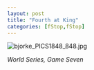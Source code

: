 ```yaml
---
layout: post
title: "Fourth at King"
categories: [fStop,fStop]
---
```

<img alt="bjorke_PICS1848_848.jpg" src="http://www.botzilla.com/blog/archives/pix2014/bjorke_PICS1848_848.jpg" class="img-responsive" border="0" />

<i>World Series, Game Seven</i>


